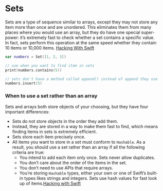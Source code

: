 # Sets
Sets are a type of sequence similar to arrays, except they may not store any item more than once and are unordered. This eliminates them from many places where you would use an array, but they do have one special super-power: it’s extremely fast to check whether a set contains a specific value. In fact, sets perform this operation at the same speed whether they contain 10 items or 10,000 items. [Hacking With Swift](https://www.hackingwithswift.com/example-code/language/what-are-sets)

```swift
var numbers = Set([1, 2, 3])

// use when you want to find item in sets
print(numbers.contains(5))

// sets don't have a method called append() instead of append they use insert()
numbers.insert(5)
```

### When to use a set rather than an array

Sets and arrays both store objects of your choosing, but they have four important differences:

- Sets do not store objects in the order they add them.
- Instead, they are stored in a way to make them fast to find, which means finding items in sets is extremely efficient.
- Sets store each item precisely once.
- All items you want to store in a set must conform to `Hashable`.
  As a result, you should use a set rather than an array if all the following criteria are true:
  - You intend to add each item only once. Sets never allow duplicates.
  - You don’t care about the order of the items in the set.
  - You don’t need to use APIs that require arrays.
  - You’re storing `Hashable` types, either your own or one of Swift’s built-in types likes strings and integers. Sets use hash values for fast look up of items.[Hacking with Swift](https://www.hackingwithswift.com/example-code/language/when-to-use-a-set-rather-than-an-array)
